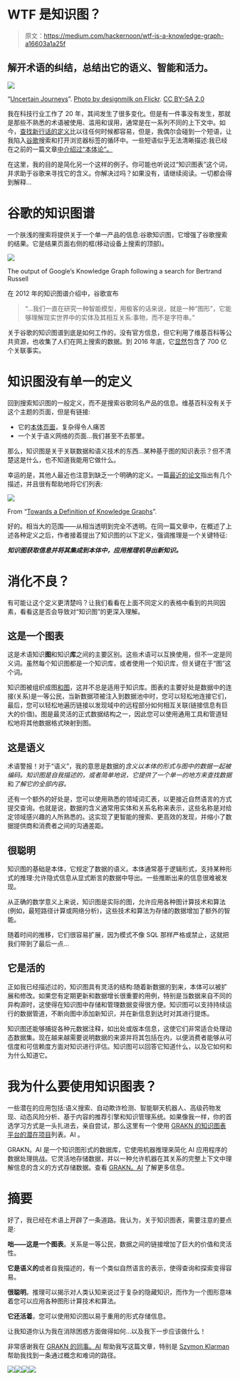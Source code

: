 # WTF 是知识图？

> 原文：<https://medium.com/hackernoon/wtf-is-a-knowledge-graph-a16603a1a25f>

## 解开术语的纠结，总结出它的语义、智能和活力。

![](img/9a70f76b007e2fc612d6edfe6f6058fa.png)

“[Uncertain Journeys](http://www.blainsouthern.com/exhibitions/2016/uncertain-journey)”. [Photo by designmilk on Flickr](https://www.flickr.com/photos/designmilk/29887952246). [CC BY-SA 2.0](https://creativecommons.org/licenses/by-sa/2.0/)

我在科技行业工作了 20 年，其间发生了很多变化。但是有一件事没有发生，那就是那些不熟悉的术语被使用、滥用和误用，通常是在一系列不同的上下文中。如今，[查找新行话的定义](https://sidewaysdictionary.com/)比以往任何时候都容易，但是，我偶尔会碰到一个短语，让我陷入[谷歌](https://hackernoon.com/tagged/google)搜索和打开浏览器标签的循环中。一些短语似乎无法清晰描述:我已经在之前的一篇文章[中介绍过“本体论”。](https://blog.grakn.ai/what-is-an-ontology-c5baac4a2f6c#.9l6kxiu1x)

在这里，我的目的是简化另一个这样的例子。你可能也听说过“知识图表”这个词，并求助于谷歌来寻找它的含义。你解决过吗？如果没有，请继续阅读。一切都会得到解释…

# 谷歌的知识图谱

一个肤浅的搜索将提供关于一个单一产品的信息:谷歌知识图，它增强了谷歌搜索的结果。它是结果页面右侧的框(移动设备上搜索的顶部)。

![](img/f9036c77bcd9fd05d65e0fb5b83981e0.png)

The output of Google’s Knowledge Graph following a search for Bertrand Russell

在 2012 年的知识图谱介绍中，谷歌宣布

> “…我们一直在研究一种智能模型，用极客的话来说，就是一种“图形”，它能够理解现实世界中的实体及其相互关系:事物，而不是字符串。”

关于谷歌的知识图谱到底是如何工作的，没有官方信息，但它利用了维基百科等公共资源，也收集了人们在网上搜索的数据。到 2016 年底，它[显然](http://www.theverge.com/2016/10/4/13122406/google-phone-event-stats)包含了 700 亿个关联事实。

# 知识图没有单一的定义

回到搜索知识图的一般定义，而不是搜索谷歌同名产品的信息。维基百科没有关于这个主题的页面，但是有链接:

*   它的[本体页面](https://en.wikipedia.org/wiki/Ontology_(information_science))，复杂得令人痛苦
*   一个关于语义网络的页面…我们甚至不去那里。

那么，知识图是关于关联数据和语义技术的东西…某种基于图的知识表示？但不清楚这是什么，也不知道我能用它做什么。

幸运的是，其他人最近也注意到缺乏一个明确的定义。一篇[最近的论文](http://ceur-ws.org/Vol-1695/paper4.pdf)指出有几个描述，并且很有帮助地将它们列表:

![](img/bb31ff531cabbd8663f9ae3085ab4d33.png)

From “[Towards a Definition of Knowledge Graphs](http://ceur-ws.org/Vol-1695/paper4.pdf)”.

好的。相当大的范围——从相当透明到完全不透明。在同一篇文章中，在概述了上述各种定义之后，作者接着提出了知识图的以下定义，强调推理是一个关键特征:

***知识图获取信息并将其集成到本体中，应用推理机导出新知识。***

# 消化不良？

有可能让这个定义更清楚吗？让我们看看在上面不同定义的表格中看到的共同因素，看看这是否会导致对“知识图”的更深入理解。

## 这是一个图表

这是术语知识**图**和知识**库**之间的主要区别。这些术语可以互换使用，但不一定是同义词。虽然每个知识图都是一个知识库，或者使用一个知识库，但关键在于“图”这个词。

知识图被组织成图[和图](https://en.wikipedia.org/wiki/Graph_(abstract_data_type))，这并不总是适用于知识库。图表的主要好处是数据中的连接(关系)是一等公民，当新数据项被注入到数据池中时，您可以轻松地连接它们，最后，您可以轻松地遍历链接以发现域中的远程部分如何相互关联(链接信息有巨大的价值)。图是最灵活的正式数据结构之一，因此您可以使用通用工具和管道轻松地将其他数据格式映射到图。

## 这是语义

术语警报！对于“语义”，我的意思是数据的*含义以本体的形式与图中的数据一起被编码。知识图是自我描述的，或者简单地说，它提供了一个单一的地方来查找数据*和*了解它的全部内容。*

还有一个额外的好处是，您可以使用熟悉的领域词汇表，以更接近自然语言的方式提交查询。也就是说，数据的含义通常用实体和关系名称来表示，这些名称是对给定领域感兴趣的人所熟悉的。这实现了更智能的搜索、更高效的发现，并缩小了数据提供商和消费者之间的沟通差距。

## 很聪明

知识图的基础是本体，它规定了数据的语义。本体通常基于逻辑形式，支持某种形式的推理:允许隐式信息从显式断言的数据中导出。一些推断出来的信息很难被发现。

从正确的数学意义上来说，知识图是实际的图，允许应用各种图计算技术和算法(例如，最短路径计算或网络分析)，这些技术和算法为存储的数据增加了额外的智能。

随着时间的推移，它们很容易扩展，因为模式不像 SQL 那样严格或禁止，这就把我们带到了最后一点…

## 它是活的

正如我已经描述过的，知识图具有灵活的结构:随着新数据的到来，本体可以被扩展和修改。如果您有定期更新和数据增长很重要的用例，特别是当数据来自不同的异构源时，这使得在知识图中存储和管理数据变得很方便。知识图可以支持持续运行的数据管道，不断向图中添加新知识，并在新信息到达时对其进行提炼。

知识图还能够捕捉各种元数据注释，如出处或版本信息，这使它们非常适合处理动态数据集。现在越来越需要说明数据的来源并将其包括在内，以便消费者能够从可信度和可信赖度方面对知识进行评估。知识图可以回答它知道什么，以及它如何和为什么知道它。

# 我为什么要使用知识图表？

一些潜在的应用包括:语义搜索、自动欺诈检测、智能聊天机器人、高级药物发现、动态风险分析、基于内容的推荐引擎和知识管理系统。如果像我一样，你的首选学习方式是一头扎进去，亲自尝试，那么这里有一个使用 [GRAKN 的知识图表平台的](https://grakn.ai)[潜在项目](https://grakn.ai/pages/documentation/examples/projects.html)列表。AI 。

GRAKN。AI 是一个知识图形式的数据库，它使用机器推理来简化 AI 应用程序的数据处理挑战。它灵活地存储数据，并以一种允许机器在其关系的完整上下文中理解信息的含义的方式存储数据。查看 [GRAKN。AI](https://grakn.ai) 了解更多信息。

# 摘要

好了，我已经在术语上开辟了一条道路。我认为，关于知识图表，需要注意的要点是:

**咄——这是一个图表**。关系是一等公民，数据之间的链接增加了巨大的价值和灵活性。

**它是语义的**或者自我描述的，有一个类似自然语言的表示，使得查询和探索变得容易。

**很聪明**。推理可以揭示对人类认知来说过于复杂的隐藏知识，而作为一个图形意味着您可以应用各种图形计算技术和算法。

**它还活着**。您可以使用知识图以易于重用的形式存储信息。

让我知道你认为我在消除困惑方面做得如何…以及我下一步应该做什么！

非常感谢我在 [GRAKN 的同事。AI](http://ceur-ws.org/Vol-1695/paper4.pdf) 帮助我写这篇文章，特别是 [Szymon Klarman](https://medium.com/u/38bb887e3940?source=post_page-----a16603a1a25f--------------------------------) 帮助我找到一条通过概念和难词的路径。

[![](img/50ef4044ecd4e250b5d50f368b775d38.png)](http://bit.ly/HackernoonFB)[![](img/979d9a46439d5aebbdcdca574e21dc81.png)](https://goo.gl/k7XYbx)[![](img/2930ba6bd2c12218fdbbf7e02c8746ff.png)](https://goo.gl/4ofytp)![](img/be0ca55ba73a573dce11effb2ee80d56.png)
